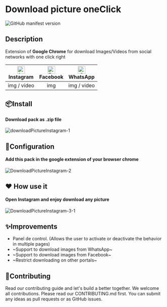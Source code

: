 # Download picture oneClick 
![GitHub manifest version](https://img.shields.io/github/manifest-json/v/jasp402/Download-Instagram-Picture.svg)<br>

## Description
Extension of **Google Chrome** for download Images/Videos from social networks with one click right

| [<img src="https://instagram-brand.com/wp-content/uploads/2016/11/Instagram_AppIcon_Aug2017.png" alt="Instagram" width="24px" height="24px" />](https://www.instagram.com/)<br>Instagram| [<img src="https://www.facebook.com/images/fb_icon_325x325.png" alt="Facebook" width="24px" height="24px" />](https://www.facebook.com/)<br>Facebook | [<img src="https://image.flaticon.com/icons/png/512/124/124034.png" alt="Chrome" width="24px" height="24px" />](https://web.whatsapp.com/)<br>WhatsApp |
| :---: | :---: | :---: | 
| img / video | img | img / video | 

## 📦Install
#### Download pack as .zip file 
![downloadPictureInstagram-1](https://user-images.githubusercontent.com/8978470/83974063-1d72e180-a8b0-11ea-8b22-983af8d9f4a2.gif)

## 🔧Configuration
#### Add this pack in the google extension of your browser chrome
![DownloadPictureInstagram-2](https://user-images.githubusercontent.com/8978470/83974466-113c5380-a8b3-11ea-9327-b5fc83a33d47.gif)

## ❤️ How use it
#### Open Instagram and enjoy download any picture
![DownloadPictureInstagram-3-1](https://user-images.githubusercontent.com/8978470/83974631-780e3c80-a8b4-11ea-83f2-ca7c45d4604d.gif)

## ✨Improvements
- Panel de control. (Allows the user to activate or deactivate the behavior in multiple pages)
- ~Support to download images from WhatsApp~
- ~Support to download images from Facebook~
- ~Restrict downloading on other portals~

## 🤝Contributing
Read our contributing guide and let's build a better together.
We welcome all contributions. Please read our CONTRIBUTING.md first. You can submit any ideas as pull requests or as GitHub issues.
